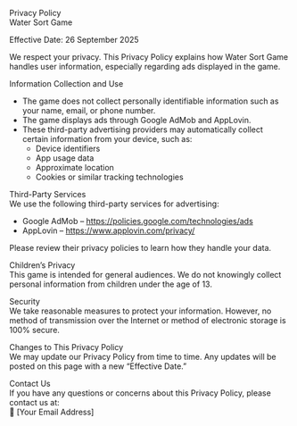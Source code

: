 Privacy Policy  
Water Sort Game  

Effective Date: 26 September 2025  

We respect your privacy. This Privacy Policy explains how Water Sort Game handles user information, especially regarding ads displayed in the game.  

Information Collection and Use  
- The game does not collect personally identifiable information such as your name, email, or phone number.  
- The game displays ads through Google AdMob and AppLovin.  
- These third-party advertising providers may automatically collect certain information from your device, such as:  
  - Device identifiers  
  - App usage data  
  - Approximate location  
  - Cookies or similar tracking technologies  

Third-Party Services  
We use the following third-party services for advertising:  
- Google AdMob – https://policies.google.com/technologies/ads  
- AppLovin – https://www.applovin.com/privacy/  

Please review their privacy policies to learn how they handle your data.  

Children’s Privacy  
This game is intended for general audiences. We do not knowingly collect personal information from children under the age of 13.  

Security  
We take reasonable measures to protect your information. However, no method of transmission over the Internet or method of electronic storage is 100% secure.  

Changes to This Privacy Policy  
We may update our Privacy Policy from time to time. Any updates will be posted on this page with a new “Effective Date.”  

Contact Us  
If you have any questions or concerns about this Privacy Policy, please contact us at:  
📧 [Your Email Address]
